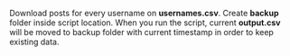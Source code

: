 Download posts for every username on **usernames.csv**.
Create **backup** folder inside script location. 
When you run the script, current **output.csv** will be moved to backup folder with current timestamp in order to keep existing data.